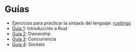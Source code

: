 # Guías

* Ejercicios para practicar la sintaxis del lenguaje: [rustlings](https://github.com/rust-lang/rustlings)
* [Guía 1](./guias/guia1-introduccion.pdf): Introducción a Rust
* [Guía 2](./guias/guia2-ownership.pdf): Ownership
* [Guía 3](./guias/guia3-concurrencia.pdf): Concurrencia
* [Guía 4](./guias/guia4-sockets.pdf): Sockets

